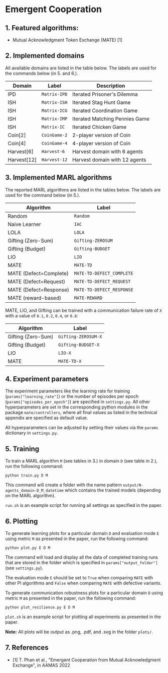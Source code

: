 # Emergent Cooperation

## 1. Featured algorithms:

- Mutual Acknowledgment Token Exchange (MATE) [1]

## 2. Implemented domains

All available domains are listed in the table below. The labels are used for the commands below (in 5. and 6.).

| Domain   		| Label            | Description                                                       |
|---------------|------------------|-------------------------------------------------------------------|
| IPD           | `Matrix-IPD`     | Iterated Prisoner's Dilemma                 					   |
| ISH           | `Matrix-ISH`     | Iterated Stag Hunt Game                       					   |
| ISH           | `Matrix-ICG`     | Iterated Coordination Game                          			   |
| ISH           | `Matrix-IMP`     | Iterated Matching Pennies Game                					   |
| ISH           | `Matrix-IC`      | Iterated Chicken Game                         					   |
| Coin[2]       | `CoinGame-2`     | 2-player version of Coin                   					   |
| Coin[4]       | `CoinGame-4`     | 4-player version of Coin                   					   |
| Harvest[6]    | `Harvest-6`      | Harvest domain with 6 agents 				                       |
| Harvest[12]    | `Harvest-12`      | Harvest domain with 12 agents 				                       |

## 3. Implemented MARL algorithms

The reported MARL algorithms are listed in the tables below. The labels are used for the command below (in 5.).

| Algorithm       | Label                  |
|-----------------|------------------------|
| Random             | `Random`                |
| Naive Learner      | `IAC`                   |
| LOLA                | `LOLA`       |
| Gifting (Zero-Sum) | `Gifting-ZEROSUM`       |
| Gifting (Budget)   | `Gifting-BUDGET`       |
| LIO                | `LIO`       |
| MATE                | `MATE-TD`       |
| MATE (Defect=Complete)                | `MATE-TD-DEFECT_COMPLETE`       |
| MATE (Defect=Request)                | `MATE-TD-DEFECT_REQUEST`       |
| MATE (Defect=Response)                | `MATE-TD-DEFECT_RESPONSE`       |
| MATE (reward-based)     | `MATE-REWARD`       |

MATE, LIO, and Gifting can be trained with a communication failure rate of `X` with a value of `0.1`, `0.2`, `0.4`, or `0.8`:

| Algorithm       | Label                  |
|-----------------|------------------------|
 Gifting (Zero-Sum) | `Gifting-ZEROSUM-X`       |
| Gifting (Budget)   | `Gifting-BUDGET-X`       |
| LIO                | `LIO-X`       |
| MATE                | `MATE-TD-X`       |

## 4. Experiment parameters

The experiment parameters like the learning rate for training (`params["learning_rate"]`) or the number of episodes per epoch (`params["episodes_per_epoch"]`) are specified in `settings.py`. All other hyperparameters are set in the corresponding python modules in the package `mate/controllers`, where all final values as listed in the technical appendix are specified as default value.

All hyperparameters can be adjusted by setting their values via the `params` dictionary in `settings.py`.

## 5. Training

To train a MARL algorithm `M` (see tables in 3.) in domain `D` (see table in 2.), run the following command:

    python train.py D M

This command will create a folder with the name pattern `output/N-agents_domain-D_M_datetime` which contains the trained models (depending on the MARL algorithm).

`run.sh` is an example script for running all settings as specified in the paper.

## 6. Plotting

To generate learning plots for a particular domain `D` and evaluation mode `E` using metric `M` as presented in the paper, run the following command:

    python plot.py E D M

The command will load and display all the data of completed training runs that are stored in the folder which is specified in `params["output_folder"]` (see `settings.py`).

The evaluation mode `E` should be set to `True` when comparing `MATE` with other PI algorithms and `False` when comparing `MATE` with defective variants.

To generate communication robustness plots for a particular domain `D` using metric `M` as presented in the paper, run the following command:

    python plot_resilience.py E D M

`plot.sh` is an example script for plotting all experiments as presented in the paper.

**Note:** All plots will be output as .png, .pdf, and .svg in the folder `plots/`.

## 7. References

- [1] T. Phan et al., "Emergent Cooperation from Mutual Acknowledgment Exchange", in AAMAS 2022
